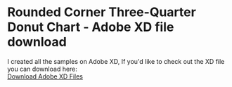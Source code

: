 # Rounded Corner Three-Quarter Donut Chart - Adobe XD file download
I created all the samples on Adobe XD, If you'd like to check out the XD file you can download here:
<br>
<a href="https://github.com/ravijoon/Rounded-Corner-Three-Quarter-Donut-Chart-with-Adobe-XD/blob/master/donut-XD-file.xd?raw=true">Download Adobe XD Files</a>
